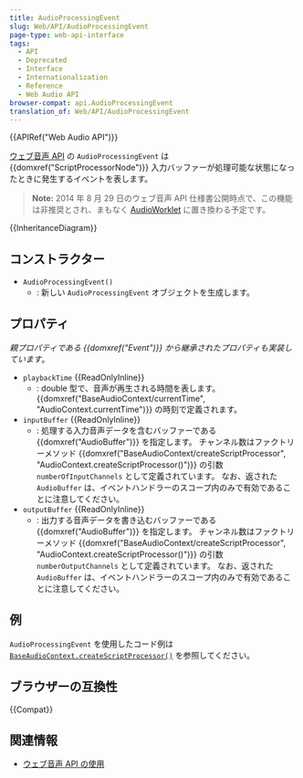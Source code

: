 ```yaml
---
title: AudioProcessingEvent
slug: Web/API/AudioProcessingEvent
page-type: web-api-interface
tags:
  - API
  - Deprecated
  - Interface
  - Internationalization
  - Reference
  - Web Audio API
browser-compat: api.AudioProcessingEvent
translation_of: Web/API/AudioProcessingEvent
---
```

{{APIRef("Web Audio API")}}

[ウェブ音声 API](/ja/docs/Web/API/Web_Audio_API) の `AudioProcessingEvent` は {{domxref("ScriptProcessorNode")}} 入力バッファーが処理可能な状態になったときに発生するイベントを表します。

> **Note:** 2014 年 8 月 29 日のウェブ音声 API 仕様書公開時点で、この機能は非推奨とされ、まもなく [AudioWorklet](https://webaudio.github.io/web-audio-api/#audioworklet) に置き換わる予定です。

{{InheritanceDiagram}}

## コンストラクター

- `AudioProcessingEvent()`
  - : 新しい `AudioProcessingEvent` オブジェクトを生成します。

## プロパティ

_親プロパティである {{domxref("Event")}} から継承されたプロパティも実装しています_。

- `playbackTime` {{ReadOnlyInline}}
  - : double 型で、音声が再生される時間を表します。 {{domxref("BaseAudioContext/currentTime", "AudioContext.currentTime")}} の時刻で定義されます。
- `inputBuffer` {{ReadOnlyInline}}
  - : 処理する入力音声データを含むバッファーである {{domxref("AudioBuffer")}} を指定します。
    チャンネル数はファクトリーメソッド {{domxref("BaseAudioContext/createScriptProcessor", "AudioContext.createScriptProcessor()")}} の引数 `numberOfInputChannels` として定義されています。
    なお、返された <code>AudioBuffer</code> は、イベントハンドラーのスコープ内のみで有効であることに注意してください。
- `outputBuffer` {{ReadOnlyInline}}
  - : 出力する音声データを書き込むバッファーである {{domxref("AudioBuffer")}} を指定します。
    チャンネル数はファクトリーメソッド {{domxref("BaseAudioContext/createScriptProcessor", "AudioContext.createScriptProcessor()")}} の引数 <code>numberOutputChannels</code> として定義されています。
    なお、返された <code>AudioBuffer</code> は、イベントハンドラーのスコープ内のみで有効であることに注意してください。

## 例

`AudioProcessingEvent` を使用したコード例は [`BaseAudioContext.createScriptProcessor()`](/ja/docs/Web/API/BaseAudioContext/createScriptProcessor#例) を参照してください。

## ブラウザーの互換性

{{Compat}}

## 関連情報

- [ウェブ音声 API の使用](/ja/docs/Web/API/Web_Audio_API/Using_Web_Audio_API)
